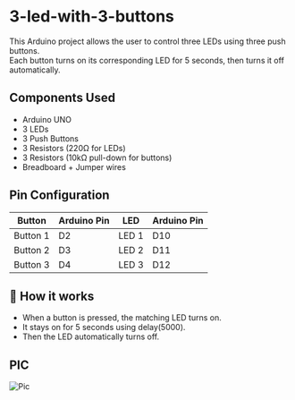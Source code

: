 # 3-led-with-3-buttons
This Arduino project allows the user to control three LEDs using three push buttons.  
Each button turns on its corresponding LED for 5 seconds, then turns it off automatically.

## Components Used
- Arduino UNO  
- 3 LEDs  
- 3 Push Buttons  
- 3 Resistors (220Ω for LEDs)  
- 3 Resistors (10kΩ pull-down for buttons)  
- Breadboard + Jumper wires  

## Pin Configuration
| Button   | Arduino Pin | LED   | Arduino Pin |
|----------|--------------|-------|--------------|
| Button 1 | D2           | LED 1 | D10          |
| Button 2 | D3           | LED 2 | D11          |
| Button 3 | D4           | LED 3 | D12          |

## 🧠 How it works
- When a button is pressed, the matching LED turns on.  
- It stays on for 5 seconds using delay(5000).  
- Then the LED automatically turns off.

## PIC
![Pic](https://github.com/user-attachments/assets/31de51a2-a0ef-4f41-951e-97c5b2b14e5c)
